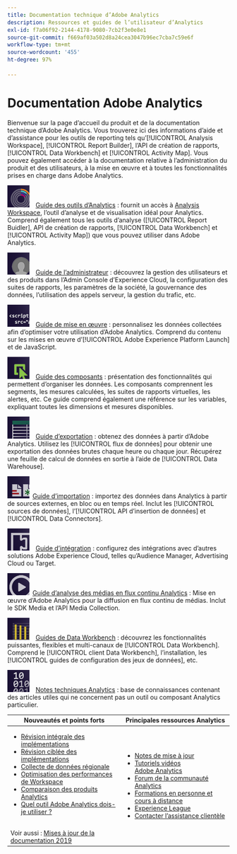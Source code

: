 ```yaml
---
title: Documentation technique d’Adobe Analytics
description: Ressources et guides de l’utilisateur d’Analytics
exl-id: f7a06f92-2144-4178-9080-7cb2f3e0e8e1
source-git-commit: f669af03a502d8a24cea3047b96ec7cba7c59e6f
workflow-type: tm+mt
source-wordcount: '455'
ht-degree: 97%

---
```


# Documentation Adobe Analytics

Bienvenue sur la page d’accueil du produit et de la documentation technique d’Adobe Analytics. Vous trouverez ici des informations d’aide et d’assistance pour les outils de reporting tels qu’[!UICONTROL Analysis Workspace], [!UICONTROL Report Builder], l’API de création de rapports, [!UICONTROL Data Workbench] et [!UICONTROL Activity Map]. Vous pouvez également accéder à la documentation relative à l’administration du produit et des utilisateurs, à la mise en œuvre et à toutes les fonctionnalités prises en charge dans Adobe Analytics.

[![Outils](assets/analyze_50px.png)](/help/analyze/home.md) [Guide des outils d’Analytics](/help/analyze/home.md) : fournit un accès à [Analysis Workspace](/help/analyze/analysis-workspace/home.md), l’outil d’analyse et de visualisation idéal pour Analytics. Comprend également tous les outils d’analyse ([!UICONTROL Report Buidler], API de création de rapports, [!UICONTROL Data Workbench] et [!UICONTROL Activity Map]) que vous pouvez utiliser dans Adobe Analytics.

[![Administration](assets/admin_50px.png)](/help/admin/home.md) [Guide de l’administrateur](/help/admin/home.md) : découvrez la gestion des utilisateurs et des produits dans l’Admin Console d’Experience Cloud, la configuration des suites de rapports, les paramètres de la société, la gouvernance des données, l’utilisation des appels serveur, la gestion du trafic, etc.

[![Mise en œuvre](assets/implement_50px.png)](/help/implement/home.md) [Guide de mise en œuvre](/help/implement/home.md) : personnalisez les données collectées afin d’optimiser votre utilisation d’Adobe Analytics. Comprend du contenu sur les mises en œuvre d’[!UICONTROL Adobe Experience Platform Launch] et de JavaScript.

[![Composants](assets/components_50px.png)](/help/components/home.md) [Guide des composants](/help/components/home.md) : présentation des fonctionnalités qui permettent d’organiser les données. Les composants comprennent les segments, les mesures calculées, les suites de rapports virtuelles, les alertes, etc. Ce guide comprend également une référence sur les variables, expliquant toutes les dimensions et mesures disponibles.

[![Exportation](assets/export_50px.png)](/help/export/home.md) [Guide d’exportation](/help/export/home.md) : obtenez des données à partir d’Adobe Analytics. Utilisez les [!UICONTROL flux de données] pour obtenir une exportation des données brutes chaque heure ou chaque jour. Récupérez une feuille de calcul de données en sortie à l’aide de [!UICONTROL Data Warehouse].

[![Importation](assets/import_50px.png)](/help/import/home.md) [Guide d’importation](/help/import/home.md) : importez des données dans Analytics à partir de sources externes, en bloc ou en temps réel. Inclut les [!UICONTROL sources de données], l’[!UICONTROL API d’insertion de données] et [!UICONTROL Data Connectors].

[![Intégration](assets/integrate_50px.png)](/help/integrate/home.md) [Guide d’intégration](/help/integrate/home.md) : configurez des intégrations avec d’autres solutions Adobe Experience Cloud, telles qu’Audience Manager, Advertising Cloud ou Target.

[![Analyse des médias en flux continu Analytics](assets/media_50px.png)](https://docs.adobe.com/content/help/fr-FR/experience-cloud/user-guides/home.translate.html) [Guide d’analyse des médias en flux continu Analytics](https://experienceleague.adobe.com/docs/media-analytics/using/media-overview.html) : Mise en œuvre d’Adobe Analytics pour la diffusion en flux continu de médias. Inclut le SDK Media et l’API Media Collection.

[![DWB](assets/workbench_50px.png)](https://experienceleague.adobe.com/docs/data-workbench/using/home.html) [Guides de Data Workbench](https://experienceleague.adobe.com/docs/data-workbench/using/home.html) : découvrez les fonctionnalités puissantes, flexibles et multi-canaux de [!UICONTROL Data Workbench]. Comprend le [!UICONTROL client Data Workbench], l’installation, les [!UICONTROL guides de configuration des jeux de données], etc.

[![Notes techniques](assets/technotes_50px.png)](/help/technotes/home.md) [Notes techniques Analytics](/help/technotes/home.md) : base de connaissances contenant des articles utiles qui ne concernent pas un outil ou composant Analytics particulier.

| Nouveautés et points forts | Principales ressources Analytics |
| --- | --- |
| <ul><li>[Révision intégrale des implémentations](https://experienceleague.adobe.com/docs/analytics/implementation/review/full-review.html?lang=fr)</li><li>[Révision ciblée des implémentations](https://experienceleague.adobe.com/docs/analytics/implementation/review/focused-review.html?lang=fr)</li><li>[Collecte de données régionale](/help/technotes/rdc/regional-data-collection.md)</li><li>[Optimisation des performances de Workspace](/help/analyze/analysis-workspace/workspace-faq/optimizing-performance.md)</li><li>[Comparaison des produits Analytics](/help/admin/c-analytics-product-comparison/analytics-product-comparison.md)</li><li>[Quel outil Adobe Analytics dois-je utiliser ?](/help/admin/c-analytics-product-comparison/which-analytics-tool.md)</li></ul><br> Voir aussi : [Mises à jour de la documentation 2019](doc-updates.md) | <ul><li> [Notes de mise à jour](https://experienceleague.adobe.com/docs/release-notes/experience-cloud/current.html?lang=fr)</li><li> [Tutoriels vidéos Adobe Analytics](https://docs.adobe.com/content/help/fr-FR/experience-cloud/user-guides/home.translate.html)</li><li>[Forum de la communauté Analytics](https://forums.adobe.com/community/experience-cloud/analytics-cloud/analytics)</li><li>[Formations en personne et cours à distance](https://training.adobe.com/training/courses.html#solution=adobeAnalytics)</li><li>[Experience League](https://landing.adobe.com/experience-league/)</li><li>[Contacter l’assistance clientèle](https://helpx.adobe.com/fr/support/analytics.html)</li></ul> |

<!-- Keep around for now

## Analytics reporting capabilities

Here is a comprehensive list of and links to all the reporting capabilities in Adobe Analytics.

* [Analysis Workspace](/help/analyze/analysis-workspace/home.md)
* [Report Builder](/help/analyze/report-builder/home.md)
* [Data Warehouse](/help/export/data-warehouse/data-warehouse.md)
* [Mobile Services UI](https://experienceleague.adobe.com/docs/mobile-services/using/home.html)
* [Data Workbench](https://experienceleague.adobe.com/docs/data-workbench/using/home.html)
* [Reports & Analytics](/help/analyze/reports-analytics/getting-started.md)

### Analytics feature list

*   [Activity Map](/help/analyze/activity-map/activity-map.md)
*   [Anomaly Detection](/help/analyze/analysis-workspace/virtual-analyst/c-anomaly-detection/statistics-anomaly-detection.md)
*   [Bot filtering](/help/admin/admin/bot-removal/bot-rules.md)
*   [Calculated Metrics](/help/components/c-calcmetrics/cm-overview.md)
*   [Classifications](/help/components/classifications/c-classifications.md)
*   [Cohort Analysis](/help/analyze/analysis-workspace/visualizations/cohort-table/cohort-analysis.md)
*   [Contribution Analysis](/help/analyze/analysis-workspace/virtual-analyst/c-anomaly-detection/anomaly-detection.md)
*   [Data Connectors](https://www.adobeexchange.com/experiencecloud.html)
*   [Data Feeds](/help/export/analytics-data-feed/data-feed-overview.md)   
*   [Data Sources](/help/import/c-data-sources/datasrc-home.md)  
*   [Fallout](/help/analyze/analysis-workspace/visualizations/fallout/fallout-flow.md)
*   [Flow](/help/analyze/analysis-workspace/visualizations/c-flow/flow.md)
*   [Intelligent Alerts](/help/components/c-alerts/intellligent-alerts.md)
*   [Mobile App SDK](https://experienceleague.adobe.com/docs/mobile-services/using/home.html)  
*   [Real-time reporting](/help/components/c-real-time-reporting/realtime.md)
*   [Segmentation](/help/components/segmentation/seg-home.md)
*   [Segment Comparison](/help/analyze/analysis-workspace/c-panels/c-segment-comparison/segment-comparison.md)
*   [Video Tracking](https://experienceleague.adobe.com/docs/media-analytics/using/media-overview.html)
*   [Virtual Report Suites](/help/components/vrs/vrs-about.md)

## Contact options

Support delegates can get assisted support via:

**In-Product:**

1.  [Sign in to Adobe Analytics.](https://sc.omniture.com/login/)
2.  Navigate to **Help** > **Customer Care**.

**Phone:** 1-800-497-0335 (US & Canada).

Get [phone numbers for other regions](https://helpx.adobe.com/contact/dma-external/DMACustomeCareRegionalPhoneNumbers.html).

**Email:**

1.  Include [case details](https://helpx.adobe.com/experience-cloud/enterprise-email-support-guidelines.html) to open a ticket via email. 
1.  Send your case to [customercare@adobe.com](mailto:customercare@adobe.com).

Not sure if you're a **support delegate**? Find out if this [user type applies to you](https://helpx.adobe.com/experience-cloud/supported-users.html) and learn about our [enterprise support terms](https://helpx.adobe.com/support/programs/enterprise-support-terms.html).
 -->
